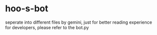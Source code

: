 # hoo-s-bot

seperate into different files by gemini, just for better reading experience      
for developers, please refer to the bot.py 
